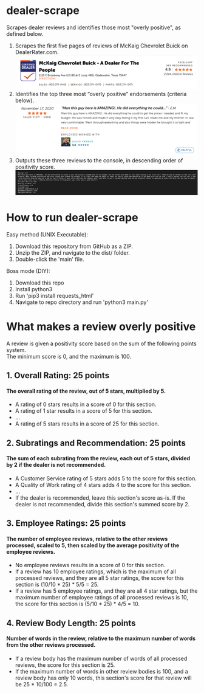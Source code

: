 # dealer-scrape
Scrapes dealer reviews and identifies those most "overly positive", as defined below.

1. Scrapes the first five pages of reviews of McKaig Chevrolet Buick on DealerRater.com.<br>
![McKaig dealership biography](./resources/mckaig-bio.png)<br>
2. Identifies the top three most “overly positive” endorsements (criteria below).<br>
![Overly positive review](./resources/review.png)<br>
3. Outputs these three reviews to the console, in descending order of positivity score.<br>
![Program output](./resources/output.png)<br>

# How to run dealer-scrape
Easy method (UNIX Executable):
1. Download this repository from GitHub as a ZIP.
2. Unzip the ZIP, and navigate to the dist/ folder.
3. Double-click the 'main' file.<br>

Boss mode (DIY):
1. Download this repo
2. Install python3
3. Run 'pip3 install requests_html'
4. Navigate to repo directory and run 'python3 main.py'

# What makes a review overly positive
A review is given a positivity score based on the sum of the following points system.<br>
The minimum score is 0, and the maximum is 100.

## 1. Overall Rating: 25 points
#### The overall rating of the review, out of 5 stars, multiplied by 5.
- A rating of 0 stars results in a score of 0 for this section.
- A rating of 1 star results in a score of 5 for this section.
- ...
- A rating of 5 stars results in a score of 25 for this section.
## 2. Subratings and Recommendation: 25 points
#### The sum of each subrating from the review, each out of 5 stars, divided by 2 if the dealer is not recommended.
- A Customer Service rating of 5 stars adds 5 to the score for this section.
- A Quality of Work rating of 4 stars adds 4 to the score for this section.
- ...
- If the dealer is recommended, leave this section's score as-is. If the dealer is not recommended, divide this section's summed score by 2.
## 3. Employee Ratings: 25 points
#### The number of employee reviews, relative to the other reviews processed, scaled to 5, then scaled by the average positivity of the employee reviews.
- No employee reviews results in a score of 0 for this section.
- If a review has 10 employee ratings, which is the maximum of all processed reviews, and they are all 5 star ratings, the score for this section is (10/10 * 25) * 5/5 = 25.
- If a review has 5 employee ratings, and they are all 4 star ratings, but the maximum number of employee ratings of all processed reviews is 10, the score for this section is (5/10 * 25) * 4/5 = 10.
## 4. Review Body Length: 25 points
#### Number of words in the review, relative to the maximum number of words from the other reviews processed.
- If a review body has the maximum number of words of all processed reviews, the score for this section is 25.
- If the maximum number of words in other review bodies is 100, and a review body has only 10 words, this section's score for that review will be 25 * 10/100 = 2.5.
